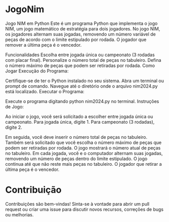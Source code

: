 # JogoNim

Jogo NIM em Python
Este é um programa Python que implementa o jogo NIM, um jogo matemático de estratégia para dois jogadores. No jogo NIM, os jogadores alternam suas jogadas, removendo um número variável de peças de acordo com o limite estipulado por rodada. O jogador que remover a última peça é o vencedor.

Funcionalidades
Escolha entre jogada única ou campeonato (3 rodadas com placar final).
Personalize o número total de peças no tabuleiro.
Defina o número máximo de peças que podem ser retiradas por rodada.
Como Jogar
Execução do Programa:

Certifique-se de ter o Python instalado no seu sistema.
Abra um terminal ou prompt de comando.
Navegue até o diretório onde o arquivo nim2024.py está localizado.
Executar o Programa:

Execute o programa digitando python nim2024.py no terminal.
Instruções de Jogo:

Ao iniciar o jogo, você será solicitado a escolher entre jogada única ou campeonato.
Para jogada única, digite 1.
Para campeonato (3 rodadas), digite 2.

Em seguida, você deve inserir o número total de peças no tabuleiro.
Também será solicitado que você escolha o número máximo de peças que podem ser retiradas por rodada.
O jogo mostrará o número atual de peças no tabuleiro.
Em cada jogada, você e o computador alternam suas jogadas, removendo um número de peças dentro do limite estipulado.
O jogo continua até que não reste mais peças no tabuleiro.
O jogador que retirar a última peça é o vencedor.

# Contribuição
Contribuições são bem-vindas! Sinta-se à vontade para abrir um pull request ou criar uma issue para discutir novos recursos, correções de bugs ou melhorias.
